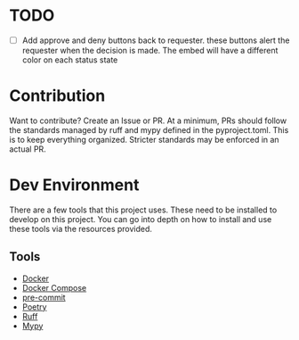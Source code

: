 
# TODO

- [ ] Add approve and deny buttons back to requester. these buttons alert the requester when the decision is made. The embed will have a different color on each status state

# Contribution

Want to contribute? Create an Issue or PR. At a minimum, PRs should follow the standards managed by ruff and mypy defined in the pyproject.toml. This is to keep everything organized. Stricter standards may be enforced in an actual PR.

# Dev Environment

There are a few tools that this project uses. These need to be installed to develop on this project. You can go into depth on how to install and use these tools via the resources provided.

## Tools
- [Docker](https://docs.docker.com/)
- [Docker Compose](https://docs.docker.com/compose/)
- [pre-commit](https://pre-commit.com/#usage)
- [Poetry](https://python-poetry.org/docs/)
- [Ruff](https://docs.astral.sh/ruff/)
- [Mypy](https://mypy.readthedocs.io/en/stable/)